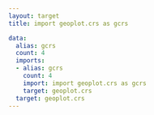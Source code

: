 ```yaml
---
layout: target
title: import geoplot.crs as gcrs

data:
  alias: gcrs
  count: 4
  imports:
  - alias: gcrs
    count: 4
    import: import geoplot.crs as gcrs
    target: geoplot.crs
  target: geoplot.crs
---
```

